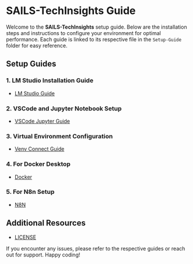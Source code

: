 # SAILS-TechInsights Guide

Welcome to the **SAILS-TechInsights** setup guide. Below are the installation steps and instructions to configure your environment for optimal performance. Each guide is linked to its respective file in the `Setup-Guide` folder for easy reference.

## Setup Guides

### 1. LM Studio Installation Guide
- [LM Studio Guide](Setup-Guide/LM_Studio_Guide.md)

### 2. VSCode and Jupyter Notebook Setup
- [VSCode Jupyter Guide](Setup-Guide/VScode_Jupyter_Guide.md)

### 3. Virtual Environment Configuration
- [Venv Connect Guide](Setup-Guide/Venv_connect_Guide.md)


### 4. For Docker Desktop

- [Docker](Setup-Guide/docker-setup.md)

### 5. For N8n Setup

- [N8N](Setup-Guide/n8n-setup.md)

## Additional Resources
- [LICENSE](LICENSE)

If you encounter any issues, please refer to the respective guides or reach out for support. Happy coding!


